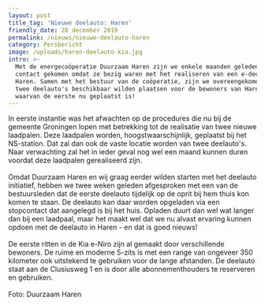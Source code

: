 ```yaml
---
layout: post
title_tag: 'Nieuwe deelauto: Haren'
friendly_date: 28 december 2019
permalink: /nieuws/nieuwe-deelauto-haren
category: Persbericht
image: /uploads/haren-deelauto-kia.jpg
intro: >-
  Met de energecoöperatie Duurzaam Haren zijn we enkele maanden geleden in
  contact gekomen omdat ze bezig waren met het realiseren van een e-deelauto in
  Haren. Samen met het bestuur van de coöperatie, zijn we overeengekomen dat we
  twee deelauto's beschikbaar wilden plaatsen voor de bewoners van Haren,
  waarvan de eerste nu geplaatst is!
---
```

In eerste instantie was het afwachten op de procedures die nu bij de gemeente Groningen lopen met betrekking tot de realisatie van twee nieuwe laadpalen. Deze laadpalen worden, hoogstwaarschijnlijk, geplaatst bij het NS-station. Dat zal dan ook de vaste locatie worden van twee deelauto's. Naar verwachting zal het in ieder geval nog wel een maand kunnen duren voordat deze laadpalen gerealiseerd zijn.\
\
Omdat Duurzaam Haren en wij graag eerder wilden starten met het deelauto initiatief, hebben we twee weken geleden afgesproken met een van de bestuursleden dat de eerste deelauto tijdelijk op de oprit bij hem thuis kon komen te staan. De deelauto kan daar worden opgeladen via een stopcontact dat aangelegd is bij het huis. Opladen duurt dan wel wat langer dan bij een laadpaal, maar het maakt wel dat we nu alvast ervaring kunnen opdoen met de deelauto in Haren - en dat is goed nieuws!\
\
De eerste ritten in de Kia e-Niro zijn al gemaakt door verschillende bewoners. De ruime en moderne 5-zits is met een range van ongeveer 350 kilometer ook uitstekend te gebruiken voor de lange afstanden. De deelauto staat aan de Clusiusweg 1 en is door alle abonnementhouders te reserveren en gebruiken.\
\
Foto: Duurzaam Haren
